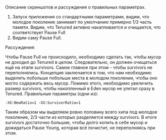 Описание скриншотов и рассуждения о правильных параметрах.

1. Запуск приложения со стандартными параметрами, видим, что молодое поколение занимает по умолчанию примерно 1/3 часть памяти. Видим, что Tenured активно накапливается и очищается, что соответствует Pause Full
2. Видим саму Pause Full.

Рассуждения:

Чтобы Pause Full не происходило, необходимо сделать так, чтобы мусор не доходил до Tenured в целом. 
Следовательно, он должен очищаться ещё на этапе survivors. Самое главное при этом - чтобы survivors не переполнялись.
Концепция заключается в том, что нам необходимо выделить побольше побольше места в молодом поколении, чтобы оно могло содержать весь мусор.
Помимо этого, необходимо увеличить размер survivors, чтобы накопленный в Eden мусор не улетал сразу в Tenured.
Правильные параметры (одни из):

```-XX:NewRatio=1 -XX:SurvivorRatio=1```

Таким образом мы выделяем ровно половину всего хипа под молодое поколение, 2/3 части из которых разделяется между survivors.
В итоге survivors достаточно большие, чтобы долго копить в себе мусор и дожидаться Pause Young, которая всё почистит, не переполняясь при этом.